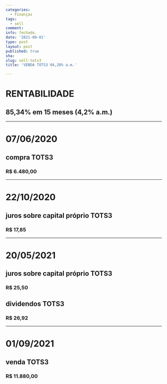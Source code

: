 ```yaml
---
categories:
  - Finanças
tags:
  - sell
comment: 
info: fechado.
date: '2021-09-01'
type: post
layout: post
published: true
sha: 
slug: sell-tots3
title: 'VENDA TOTS3 04,20% a.m.'

---
```

# RENTABILIDADE
## 85,34% em 15 meses (4,2% a.m.)

***

# 07/06/2020
## compra TOTS3
### R$ 6.480,00

***

# 22/10/2020
## juros sobre capital próprio TOTS3
### R$ 17,85

***

# 20/05/2021
## juros sobre capital próprio TOTS3
### R$ 25,50
## dividendos TOTS3
### R$ 26,92

***

# 01/09/2021
## venda TOTS3
### R$ 11.880,00
